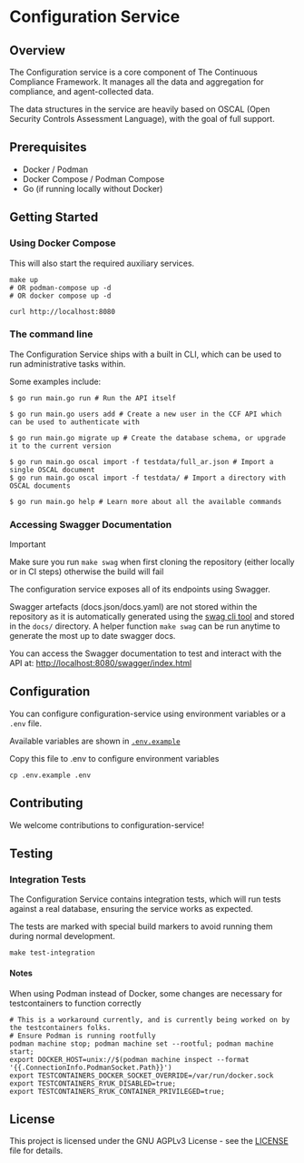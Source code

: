 # Configuration Service

## Overview

The Configuration service is a core component of The Continuous Compliance Framework. It manages all the data and 
aggregation for compliance, and agent-collected data.

The data structures in the service are heavily based on OSCAL (Open Security Controls Assessment Language), with the
goal of full support.

## Prerequisites
- Docker / Podman
- Docker Compose / Podman Compose
- Go (if running locally without Docker)

## Getting Started

### Using Docker Compose

This will also start the required auxiliary services.

```shell
make up  
# OR podman-compose up -d
# OR docker compose up -d 

curl http://localhost:8080
```

### The command line

The Configuration Service ships with a built in CLI, which can be used to run administrative tasks within. 

Some examples include:
```shell
$ go run main.go run # Run the API itself

$ go run main.go users add # Create a new user in the CCF API which can be used to authenticate with

$ go run main.go migrate up # Create the database schema, or upgrade it to the current version

$ go run main.go oscal import -f testdata/full_ar.json # Import a single OSCAL document
$ go run main.go oscal import -f testdata/ # Import a directory with OSCAL documents

$ go run main.go help # Learn more about all the available commands
```

### Accessing Swagger Documentation

> [!IMPORTANT]
> Make sure you run `make swag` when first cloning the repository (either locally or in CI steps) otherwise the build will fail

The configuration service exposes all of its endpoints using Swagger.

Swagger artefacts (docs.json/docs.yaml) are not stored within the repository as it is automatically generated using the [swag cli tool](https://github.com/swaggo/swag) and stored in the `docs/` directory. A helper function `make swag` can be run anytime to generate the most up to date swagger docs.

You can access the Swagger documentation to test and interact with the API at: [http://localhost:8080/swagger/index.html](http://localhost:8080/swagger/index.html)

## Configuration

You can configure configuration-service using environment variables or a `.env` file.

Available variables are shown in [`.env.example`](./.env.example)

Copy this file to .env to configure environment variables
```shell
cp .env.example .env
```

## Contributing

We welcome contributions to configuration-service!

## Testing

### Integration Tests

The Configuration Service contains integration tests, which will run tests against a real database, ensuring the service
works as expected. 

The tests are marked with special build markers to avoid running them during normal development.

```shell
make test-integration
```

#### Notes

When using Podman instead of Docker, some changes are necessary for testcontainers to function correctly

```shell
# This is a workaround currently, and is currently being worked on by the testcontainers folks.
# Ensure Podman is running rootfully
podman machine stop; podman machine set --rootful; podman machine start;
export DOCKER_HOST=unix://$(podman machine inspect --format '{{.ConnectionInfo.PodmanSocket.Path}}')
export TESTCONTAINERS_DOCKER_SOCKET_OVERRIDE=/var/run/docker.sock
export TESTCONTAINERS_RYUK_DISABLED=true;
export TESTCONTAINERS_RYUK_CONTAINER_PRIVILEGED=true;
```

## License
This project is licensed under the GNU AGPLv3 License - see the [LICENSE](LICENSE) file for details.
